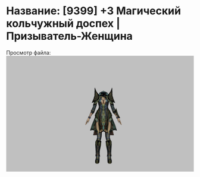 # Название: [9399] +3 Магический кольчужный доспех | Призыватель-Женщина

Просмотр файла:
![p090005.png](p090005.png)
